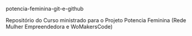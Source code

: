potencia-feminina-git-e-github

Repositório do Curso ministrado para o Projeto Potencia Feminina (Rede Mulher Empreendedora e WoMakersCode) 

